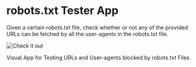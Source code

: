 # robots.txt Tester App

Given a certain robots.txt file, check whether or not any of the provided URLs can be fetched by all the user-agents in the robots.txt file.


![Check it out](https://www.youtube.com/watch?v=s0Dx0QV9iEs&t=5s)


Visual App for Testing URLs and User-agents blocked by robots.txt Files
